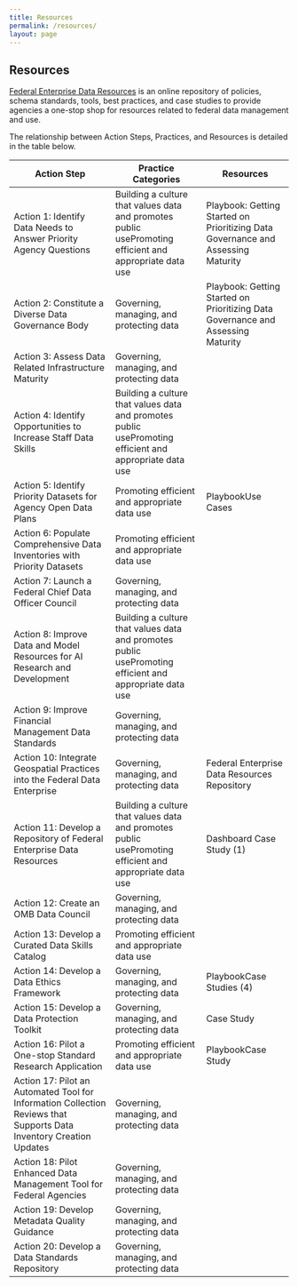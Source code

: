 ```yaml
---
title: Resources
permalink: /resources/
layout: page
---
```


## Resources

[Federal Enterprise Data Resources](https://resources.data.gov/) is an online repository of policies, schema standards, tools, best practices, and case studies to provide agencies a one-stop shop for resources related to federal data management and use. 

The relationship between Action Steps, Practices, and Resources is detailed in the table below. 


| Action Step                                                                                                         | Practice Categories                                                                                     | Resources                                                                        |
|---------------------------------------------------------------------------------------------------------------------|---------------------------------------------------------------------------------------------------------|----------------------------------------------------------------------------------|
| Action 1: Identify Data Needs to Answer Priority Agency Questions                                                   | Building a culture that values data and promotes public usePromoting efficient and appropriate data use | Playbook: Getting Started on Prioritizing Data Governance and Assessing Maturity |
| Action 2: Constitute a Diverse Data Governance Body                                                                 | Governing, managing, and protecting data                                                                | Playbook: Getting Started on Prioritizing Data Governance and Assessing Maturity |
| Action 3: Assess Data Related Infrastructure Maturity                                                               | Governing, managing, and protecting data                                                                |                                                                                  |
| Action 4: Identify Opportunities to Increase Staff Data Skills                                                      | Building a culture that values data and promotes public usePromoting efficient and appropriate data use |                                                                                  |
| Action 5: Identify Priority Datasets for Agency Open Data Plans                                                     | Promoting efficient and appropriate data use                                                            | PlaybookUse Cases                                                                |
| Action 6: Populate Comprehensive Data Inventories with Priority Datasets                                            | Promoting efficient and appropriate data use                                                            |                                                                                  |
| Action 7: Launch a Federal Chief Data Officer Council                                                               | Governing, managing, and protecting data                                                                |                                                                                  |
| Action 8: Improve Data and Model Resources for AI Research and Development                                          | Building a culture that values data and promotes public usePromoting efficient and appropriate data use |                                                                                  |
| Action 9: Improve Financial Management Data Standards                                                               | Governing, managing, and protecting data                                                                |                                                                                  |
| Action 10: Integrate Geospatial Practices into the Federal Data Enterprise                                          | Governing, managing, and protecting data                                                                | Federal Enterprise Data Resources Repository                                     |
| Action 11: Develop a Repository of Federal Enterprise Data Resources                                                | Building a culture that values data and promotes public usePromoting efficient and appropriate data use | Dashboard Case Study (1)                                                         |
| Action 12: Create an OMB Data Council                                                                               | Governing, managing, and protecting data                                                                |                                                                                  |
| Action 13: Develop a Curated Data Skills Catalog                                                                    | Promoting efficient and appropriate data use                                                            |                                                                                  |
| Action 14: Develop a Data Ethics Framework                                                                          | Governing, managing, and protecting data                                                                | PlaybookCase Studies (4)                                                         |
| Action 15: Develop a Data Protection Toolkit                                                                        | Governing, managing, and protecting data                                                                | Case Study                                                                       |
| Action 16: Pilot a One-stop Standard Research Application                                                           | Promoting efficient and appropriate data use                                                            | PlaybookCase Study                                                               |
| Action 17: Pilot an Automated Tool for Information Collection Reviews that Supports Data Inventory Creation Updates | Governing, managing, and protecting data                                                                |                                                                                  |
| Action 18: Pilot Enhanced Data Management Tool for Federal Agencies                                                 | Governing, managing, and protecting data                                                                |                                                                                  |
| Action 19: Develop Metadata Quality Guidance                                                                        | Governing, managing, and protecting data                                                                |                                                                                  |
| Action 20: Develop a Data Standards Repository                                                                      | Governing, managing, and protecting data                                                                |                                                                                  |